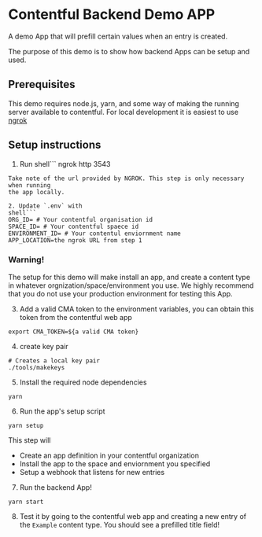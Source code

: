 # Contentful Backend Demo APP

A demo App that will prefill certain values when an entry is created.

The purpose of this demo is to show how backend Apps can be setup and used.


## Prerequisites
This demo requires node.js, yarn, and some way of making the running server
available to contentful. For local development it is easiest to use
[ngrok](https://ngrok.com/)

## Setup instructions

1. Run
shell```
ngrok http 3543
```
Take note of the url provided by NGROK. This step is only necessary when running
the app locally.

2. Update `.env` with
shell```
ORG_ID= # Your contentful organisation id
SPACE_ID= # Your contentful spaece id
ENVIRONMENT_ID= # Your contentul enviornment name
APP_LOCATION=the ngrok URL from step 1
```

### Warning!
The setup for this demo will make install an app, and create a content type in
whatever orgnization/space/environment you use. We highly recommend that you do
not use your production environment for testing this App.

3. Add a valid CMA token to the environment variables, you can obtain this token
   from the contentful web app

```shell
export CMA_TOKEN=${a valid CMA token}
```

4. create key pair
```shell
# Creates a local key pair
./tools/makekeys
```

5. Install the required node dependencies
```shell
yarn
```

6. Run the app's setup script

```shell
yarn setup
```
This step will
* Create an app definition in your contentful organization
* Install the app to the space and enviornment you specified
* Setup a webhook that listens for new entries


7. Run the backend App!
```shell
yarn start
```

8. Test it by going to the contentful web app and creating a new entry of the
   `Example` content type. You should see a prefilled title field!

